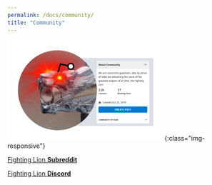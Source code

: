 ```yaml
---
permalink: /docs/community/
title: "Community"
---
```


![Subreddit](/assets/images/reddit.png){:class="img-responsive"}

[Fighting Lion **Subreddit**](https://www.reddit.com/r/FightingLion/)

[Fighting Lion **Discord**](https://discord.gg/ejv9t2P)
